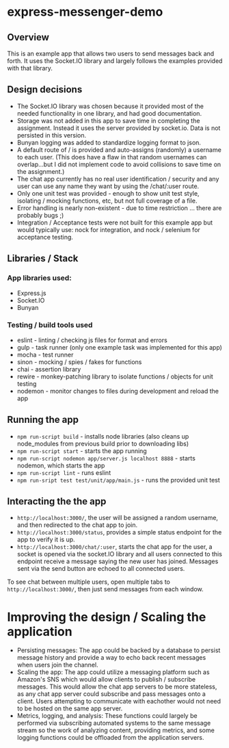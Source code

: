 # express-messenger-demo

## Overview
This is an example app that allows two users to send messages back and forth. It uses the Socket.IO library and largely follows the examples provided with that library.

## Design decisions
* The Socket.IO library was chosen because it provided most of the needed functionality in one library, and had good documentation.
* Storage was not added in this app to save time in completing the assignment.  Instead it uses the server provided by socket.io.  Data is not persisted in this version.
* Bunyan logging was added to standardize logging format to json.
* A default route of / is provided and auto-assigns (randomly) a username to each user.  (This does have a flaw in that random usernames can overlap...but I did not implement code to avoid collisions to save time on the assignment.)
* The chat app currently has no real user identification / security and any user can use any name they want by using the /chat/:user route.
* Only one unit test was provided - enough to show unit test style, isolating / mocking functions, etc, but not full coverage of a file.
* Error handling is nearly non-existent - due to time restriction ... there are probably bugs ;)
* Integration / Acceptance tests were not built for this example app but would typically use: nock for integration, and nock / selenium for acceptance testing.

## Libraries / Stack
### App libraries used:
* Express.js
* Socket.IO
* Bunyan
### Testing / build tools used
* eslint - linting / checking js files for format and errors
* gulp - task runner (only one example task was implemented for this app)
* mocha - test runner
* sinon - mocking / spies / fakes for functions
* chai - assertion library
* rewire - monkey-patching library to isolate functions / objects for unit testing
* nodemon - monitor changes to files during development and reload the app


## Running the app

* `npm run-script build` - installs node libraries (also cleans up node_modules from previous build prior to downloading libs)
* `npm run-script start` - starts the app running
* `npm run-script nodemon app/server.js localhost 8888` - starts nodemon, which starts the app
* `npm run-script lint` - runs eslint
* `npm run-sript test test/unit/app/main.js` - runs the provided unit test


## Interacting the the app

* `http://localhost:3000/`, the user will be assigned a random username, and then redirected to the chat app to join.
* `http://localhost:3000/status`, provides a simple status endpoint for the app to verify it is up.
* `http://localhost:3000/chat/:user`, starts the chat app for the user, a socket is opened via the socket.IO library and all users connected to this endpoint receive a message saying the new user has joined.  Messages sent via the send button are echoed to all connected users.

To see chat between multiple users, open multiple tabs to `http://localhost:3000/`, then just send messages from each window.


# Improving the design / Scaling the application

* Persisting messages: The app could be backed by a database to persist message history and provide a way to echo back recent messages when users join the channel.
* Scaling the app: The app could utilize a messaging platform such as Amazon's SNS which would allow clients to publish / subscribe messages.  This would allow the chat app servers to be more stateless, as any chat app server could subscribe and pass messages onto a client.  Users attempting to communicate with eachother would not need to be hosted on the same app server.
* Metrics, logging, and analysis: These functions could largely be performed via subscribing automated systems to the same message stream so the work of analyzing content, providing metrics, and some logging functions could be offloaded from the application servers.



